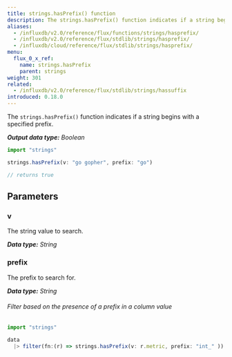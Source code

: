 ```yaml
---
title: strings.hasPrefix() function
description: The strings.hasPrefix() function indicates if a string begins with a specific prefix.
aliases:
  - /influxdb/v2.0/reference/flux/functions/strings/hasprefix/
  - /influxdb/v2.0/reference/flux/stdlib/strings/hasprefix/
  - /influxdb/cloud/reference/flux/stdlib/strings/hasprefix/
menu:
  flux_0_x_ref:
    name: strings.hasPrefix
    parent: strings
weight: 301
related:
  - /influxdb/v2.0/reference/flux/stdlib/strings/hassuffix
introduced: 0.18.0
---
```


The `strings.hasPrefix()` function indicates if a string begins with a specified prefix.

_**Output data type:** Boolean_

```js
import "strings"

strings.hasPrefix(v: "go gopher", prefix: "go")

// returns true
```

## Parameters

### v
The string value to search.

_**Data type:** String_

### prefix
The prefix to search for.

_**Data type:** String_

###### Filter based on the presence of a prefix in a column value
```js
import "strings"

data
  |> filter(fn:(r) => strings.hasPrefix(v: r.metric, prefix: "int_" ))
```

